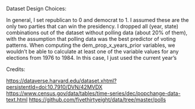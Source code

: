 
Dataset Design Choices: 

In general, I set republican to 0 and democrat to 1. I assumed these are the only two parties that can win the presidency. I dropped all (year, state) combinations out of the dataset without polling data (about 20% of them), with the assumption that polling data was the best predictor of voting patterns. When computing the dem_prop_x_years_prior variables, we wouldn’t be able to calculate at least one of the variable values for any elections from 1976 to 1984. In this case, I just used the current year’s


Credits:

https://dataverse.harvard.edu/dataset.xhtml?persistentId=doi:10.7910/DVN/42MVDX
https://www.census.gov/data/tables/time-series/dec/popchange-data-text.html
https://github.com/fivethirtyeight/data/tree/master/polls
